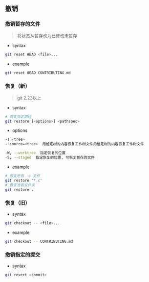 ## 撤销
### 撤销暂存的文件
> 将状态从暂存改为已修改未暂存
- syntax
```bash
git reset HEAD <file>...
```
- example
```bash
git reset HEAD CONTRIBUTING.md
```
### 恢复（新）
> git 2.23以上
- syntax
```bash
# 恢复指定路径
git restore [<options>] <pathspec>
```
- options
```bash
-s <tree>
--source=<tree>  用给定树的内容恢复工作树文件用给定树的内容恢复工作树文件  

-W, --worktree  指定恢复的位置
-S, --staged  指定恢复的位置, 可恢复暂存的文件
```
- example
```bash
# 恢复所有 .c 文件
git restore '*.c'
# 恢复当前文件夹
git restore .
```
### 恢复（旧）
- syntax
```bash
git checkout -- <file>...
```
- example
```bash
git checkout -- CONTRIBUTING.md
```
### 撤销指定的提交
- syntax
```bash
git revert <commit>
```